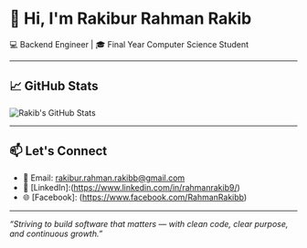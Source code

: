# 👋 Hi, I'm Rakibur Rahman Rakib

💻 Backend Engineer | 🎓 Final Year Computer Science Student 

---

## 📈 GitHub Stats

![Rakib's GitHub Stats](https://github-readme-stats.vercel.app/api?username=rakibrahman&show_icons=true&theme=github_dark)

---

## 📫 Let's Connect

- 📩 Email: rakibur.rahman.rakibb@gmail.com  
- 💼 [LinkedIn]:(https://www.linkedin.com/in/rahmanrakib9/)  
- 🌐 [Facebook]: (https://www.facebook.com/RahmanRakibb)

---

_“Striving to build software that matters — with clean code, clear purpose, and continuous growth.”_
